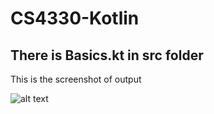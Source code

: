 # CS4330-Kotlin

## There is Basics.kt in src folder
This is the screenshot of output


![alt text](https://github.com/YoungbinHa/CS4330-Kotlin/blob/master/OutputScreenshot.png)
